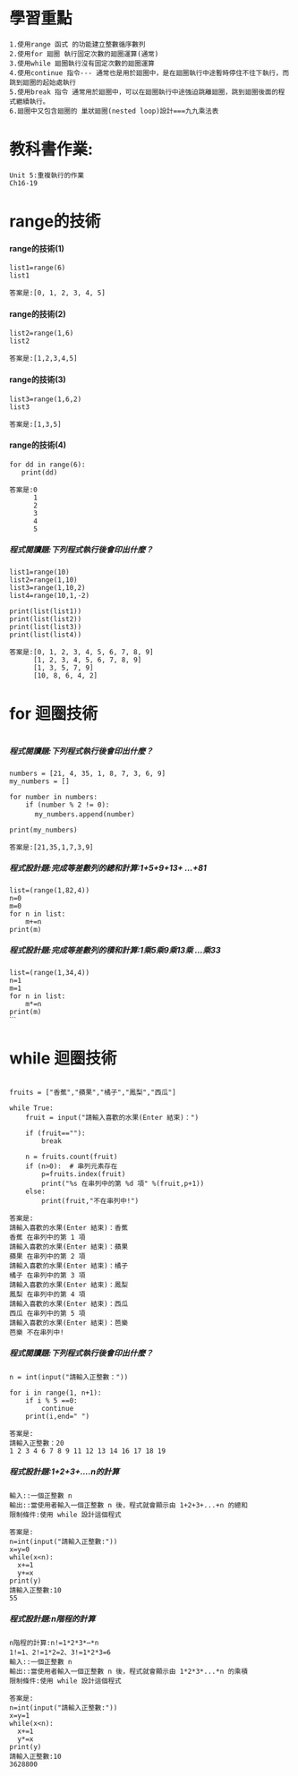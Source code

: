 # 學習重點
```
1.使用range 函式 的功能建立整數循序數列
2.使用for 廻圈 執行固定次數的廻圈運算(通常)
3.使用while 廻圈執行沒有固定次數的廻圈運算
4.使用continue 指令--- 通常也是用於廻圈中，是在廻圈執行中途暫時停住不往下執行，而跳到廻圈的起始處執行
5.使用break 指令 通常用於廻圈中，可以在廻圈執行中途強迫跳離廻圈，跳到廻圈後面的程式繼續執行。
6.廻圈中又包含廻圈的 巢狀廻圈(nested loop)設計===九九乘法表
```
# 教科書作業:
```
Unit 5:重複執行的作業
Ch16-19
```

# range的技術
#### range的技術(1)
```
list1=range(6)
list1
```
```
答案是:[0, 1, 2, 3, 4, 5]
```
#### range的技術(2)
```
list2=range(1,6)
list2
```
```
答案是:[1,2,3,4,5]
```
#### range的技術(3)
```
list3=range(1,6,2)
list3
```
```
答案是:[1,3,5]
```
#### range的技術(4)
```
for dd in range(6):
   print(dd)
```
```
答案是:0
      1
      2
      3
      4
      5
```
##### 程式閱讀題:下列程式執行後會印出什麼？
```
list1=range(10)
list2=range(1,10)
list3=range(1,10,2)
list4=range(10,1,-2)

print(list(list1))
print(list(list2))
print(list(list3)) 
print(list(list4))  

```
```
答案是:[0, 1, 2, 3, 4, 5, 6, 7, 8, 9]
      [1, 2, 3, 4, 5, 6, 7, 8, 9]
      [1, 3, 5, 7, 9]
      [10, 8, 6, 4, 2]
```
# for 迴圈技術

```

```
##### 程式閱讀題:下列程式執行後會印出什麼？
```
numbers = [21, 4, 35, 1, 8, 7, 3, 6, 9]
my_numbers = []

for number in numbers:
    if (number % 2 != 0):
　  　 my_numbers.append(number)

print(my_numbers)
```
```
答案是:[21,35,1,7,3,9]
```
##### 程式設計題:完成等差數列的總和計算:1+5+9+13+ ...+81
```
list=(range(1,82,4))
n=0
m=0
for n in list:
    m+=n
print(m)
```
##### 程式設計題:完成等差數列的積和計算:1乘5乘9乘13乘 ...乘33
```
list=(range(1,34,4))
n=1
m=1
for n in list:
    m*=n
print(m)
ˋˋˋ
```
# while 迴圈技術
```
```
```
fruits = ["香蕉","蘋果","橘子","鳳梨","西瓜"]

while True:
    fruit = input("請輸入喜歡的水果(Enter 結束)：")

    if (fruit==""):
        break

    n = fruits.count(fruit) 
    if (n>0):  # 串列元素存在
        p=fruits.index(fruit)
        print("%s 在串列中的第 %d 項" %(fruit,p+1))
    else:
        print(fruit,"不在串列中!")
```
```
答案是:
請輸入喜歡的水果(Enter 結束)：香蕉
香蕉 在串列中的第 1 項
請輸入喜歡的水果(Enter 結束)：蘋果
蘋果 在串列中的第 2 項
請輸入喜歡的水果(Enter 結束)：橘子
橘子 在串列中的第 3 項
請輸入喜歡的水果(Enter 結束)：鳳梨
鳳梨 在串列中的第 4 項
請輸入喜歡的水果(Enter 結束)：西瓜
西瓜 在串列中的第 5 項
請輸入喜歡的水果(Enter 結束)：芭樂
芭樂 不在串列中!
```
##### 程式閱讀題:下列程式執行後會印出什麼？
```
n = int(input("請輸入正整數："))

for i in range(1, n+1):
    if i % 5 ==0:
        continue
    print(i,end=" ")
```
```
答案是:
請輸入正整數：20
1 2 3 4 6 7 8 9 11 12 13 14 16 17 18 19 
```
##### 程式設計題:1+2+3+....n的計算

```
輸入::一個正整數 n
輸出::當使用者輸入一個正整數 n 後，程式就會顯示由 1+2+3+...+n 的總和
限制條件:使用 while 設計這個程式
```
```
答案是:
n=int(input("請輸入正整數:"))
x=y=0
while(x<n):
  x+=1
  y+=x
print(y)
請輸入正整數:10
55
```
##### 程式設計題:n階程的計算


```
n階程的計算:n!=1*2*3*⋯*n
1!=1、2!=1*2=2、3!=1*2*3=6
輸入::一個正整數 n
輸出::當使用者輸入一個正整數 n 後，程式就會顯示由 1*2*3*...*n 的乘積
限制條件:使用 while 設計這個程式
```
```
答案是:
n=int(input("請輸入正整數:"))
x=y=1
while(x<n):
  x+=1
  y*=x
print(y)
請輸入正整數:10
3628800
```


```

```


```

```


```

```

